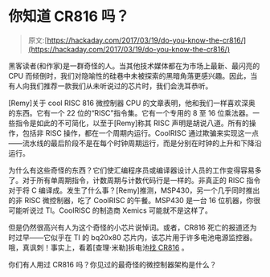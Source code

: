 # 你知道 CR816 吗？

> 原文:[https://hackaday.com/2017/03/19/do-you-know-the-cr816/](https://hackaday.com/2017/03/19/do-you-know-the-cr816/)

黑客读者(和作家)是一群奇怪的人。当其他技术媒体都在为市场上最新、最闪亮的 CPU 而倾倒时，我们对隐喻性的硅巷中未被探索的黑暗角落更感兴趣。因此，当有人向我们推荐一款我们从未听说过的芯片时，我们会洗耳恭听。

[Remy]关于 cool RISC 816 微控制器 CPU 的文章表明，他和我们一样喜欢深奥的东西。它有一个 22 位的“RISC”指令集。它有一个专用的 8 至 16 位乘法器。一些指令是如此的不可简化，以至于[Remy]称其 RISC 声明是胡说八道。所有的操作，包括非 RISC 操作，都在一个周期内运行。CoolRISC 通过欺骗来实现这一点——流水线的最后阶段不是在每个时钟周期运行，而是分别在时钟的上升和下降沿运行。

为什么有这些奇怪的东西？它们使汇编程序员或编译器设计人员的工作变得容易多了。对于所有单周期指令，计数周期与计数代码行是一样的。非真正的 RISC 指令对于将 C 编译成。发生了什么事？[Remy]推测，MSP430，另一个几乎同时推出的非 RISC 微控制器，吃了 CoolRISC 的午餐。MSP430 是一台 16 位机器，你很可能听说过 TI。CoolRISC 的制造商 Xemics 可能就不是这样了。

但是仍然很高兴有人为这个奇怪的小芯片说悼词。或者，CR816 死亡的报道还为时过早——它似乎在 TI 的 bq20x80 芯片内，该芯片用于许多电池电源监控器。哦，真讽刺！事实上，看着[查理·米勒]拆电池[找 CR816](http://irq5.io/2011/11/20/mac-battery-firmware-hacking/) 。

你们有人用过 CR816 吗？你见过的最奇怪的微控制器架构是什么？